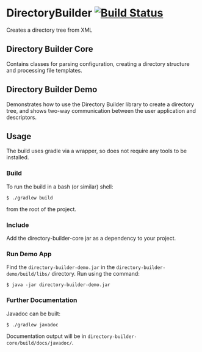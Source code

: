 DirectoryBuilder [![Build Status](https://travis-ci.org/TomRegan/DirectoryBuilder.png?branch=master)](https://travis-ci.org/TomRegan/DirectoryBuilder)
================

Creates a directory tree from XML

## Directory Builder Core

Contains classes for parsing configuration, creating a directory structure and processing file templates.

## Directory Builder Demo

Demonstrates how to use the Directory Builder library to create a directory tree, and shows two-way communication
between the user application and descriptors.

## Usage

The build uses gradle via a wrapper, so does not require any tools to be installed.

### Build

To run the build in a bash (or similar) shell:

    $ ./gradlew build

from the root of the project.

### Include

Add the directory-builder-core jar as a dependency to your project.

### Run Demo App

Find the `directory-builder-demo.jar` in the `directory-builder-demo/build/libs/` directory. Run using the command:

    $ java -jar directory-builder-demo.jar

### Further Documentation

Javadoc can be built:

    $ ./gradlew javadoc

Documentation output will be in `directory-builder-core/build/docs/javadoc/`.